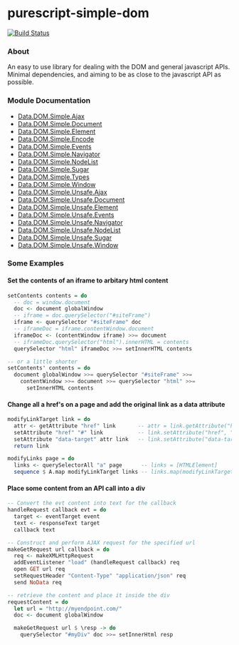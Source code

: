 # purescript-simple-dom

[![Build Status](https://travis-ci.org/aktowns/purescript-simple-dom.svg?branch=master)](https://travis-ci.org/aktowns/purescript-simple-dom)

### About

An easy to use library for dealing with the DOM and general javascript APIs.
Minimal dependencies, and aiming to be as close to the javascript API as possible.

### Module Documentation
- [Data.DOM.Simple.Ajax](docs/Data/DOM/Simple/Ajax.md)
- [Data.DOM.Simple.Document](docs/Data/DOM/Simple/Document.md)
- [Data.DOM.Simple.Element](docs/Data/DOM/Simple/Element.md)
- [Data.DOM.Simple.Encode](docs/Data/DOM/Simple/Encode.md)
- [Data.DOM.Simple.Events](docs/Data/DOM/Simple/Events.md)
- [Data.DOM.Simple.Navigator](docs/Data/DOM/Simple/Navigator.md)
- [Data.DOM.Simple.NodeList](docs/Data/DOM/Simple/NodeList.md)
- [Data.DOM.Simple.Sugar](docs/Data/DOM/Simple/Sugar.md)
- [Data.DOM.Simple.Types](docs/Data/DOM/Simple/Types.md)
- [Data.DOM.Simple.Window](docs/Data/DOM/Simple/Window.md)
- [Data.DOM.Simple.Unsafe.Ajax](docs/Data/DOM/Simple/Unsafe/Ajax.md)
- [Data.DOM.Simple.Unsafe.Document](docs/Data/DOM/Simple/Unsafe/Document.md)
- [Data.DOM.Simple.Unsafe.Element](docs/Data/DOM/Simple/Unsafe/Element.md)
- [Data.DOM.Simple.Unsafe.Events](docs/Data/DOM/Simple/Unsafe/Events.md)
- [Data.DOM.Simple.Unsafe.Navigator](docs/Data/DOM/Simple/Unsafe/Navigator.md)
- [Data.DOM.Simple.Unsafe.NodeList](docs/Data/DOM/Simple/Unsafe/NodeList.md)
- [Data.DOM.Simple.Unsafe.Sugar](docs/Data/DOM/Simple/Unsafe/Sugar.md)
- [Data.DOM.Simple.Unsafe.Window](docs/Data/DOM/Simple/Unsafe/Window.md)

### Some Examples

#### Set the contents of an iframe to arbitary html content

```purescript
setContents contents = do
  -- doc = window.document
  doc <- document globalWindow
  -- iframe = doc.querySelector("#siteFrame")
  iframe <- querySelector "#siteFrame" doc
  -- iframeDoc = iframe.contentWindow.document
  iframeDoc <- (contentWindow iframe) >>= document
  -- iframeDoc.querySelector("html").innerHTML = contents
  querySelector "html" iframeDoc >>= setInnerHTML contents

-- or a little shorter
setContents' contents = do
  document globalWindow >>= querySelector "#siteFrame" >>=
    contentWindow >>= document >>= querySelector "html" >>=
      setInnerHTML contents
```


#### Change all a href's on a page and add the original link as a data attribute

```purescript
modifyLinkTarget link = do
  attr <- getAttribute "href" link       -- attr = link.getAttribute("href")
  setAttribute "href" "#" link           -- link.setAttribute("href", "#")
  setAttribute "data-target" attr link   -- link.setAttribute("data-target", attr)
  return link

modifyLinks page = do
  links <- querySelectorAll "a" page      -- links = [HTMLElement]
  sequence $ A.map modifyLinkTarget links -- links.map(modifyLinkTarget)
```

#### Place some content from an API call into a div

```purescript
-- Convert the evt content into text for the callback
handleRequest callback evt = do
  target <- eventTarget event
  text <- responseText target
  callback text

-- Construct and perform AJAX request for the specified url
makeGetRequest url callback = do
  req <- makeXMLHttpRequest
  addEventListener "load" (handleRequest callback) req
  open GET url req
  setRequestHeader "Content-Type" "application/json" req
  send NoData req

-- retrieve the content and place it inside the div
requestContent = do
  let url = "http://myendpoint.com/"
  doc <- document globalWindow

  makeGetRequest url $ \resp -> do
    querySelector "#myDiv" doc >>= setInnerHtml resp
```

